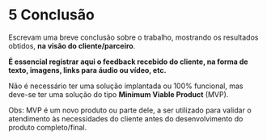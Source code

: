 # 5 Conclusão

Escrevam uma breve conclusão sobre o trabalho, mostrando os resultados obtidos, **na visão do cliente/parceiro**.

**É essencial registrar aqui o feedback recebido do cliente, na forma de texto, imagens, links para áudio ou vídeo, etc.**

Não é necessário ter uma solução implantada ou 100% funcional, mas deve-se ter uma solução do tipo **Minimum Viable Product** (MVP).

Obs: MVP é um novo produto ou parte dele, a ser utilizado para validar o atendimento às necessidades do cliente antes do desenvolvimento do produto completo/final.
